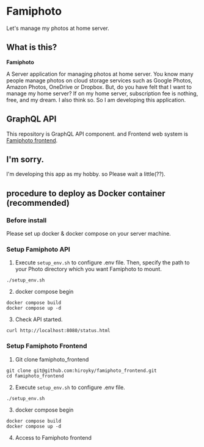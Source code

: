 # Famiphoto
Let's manage my photos at home server.

## What is this?

**Famiphoto**

A Server application for managing photos at home server.
You know many people manage photos on cloud storage services such as Google Photos, Amazon Photos, OneDrive or Dropbox.
But, do you have felt that I want to manage my home server? If on my home server, subscription fee is nothing, free, and my dream.
I also think so. So I am developing this application.

## GraphQL API

This repository is GraphQL API component. and Frontend web system is [Famiphoto frontend](https://github.com/hiroyky/famiphoto_frontend).

## I'm sorry.

I'm developing this app as my hobby. so Please wait a little(??).

## procedure to deploy as Docker container (recommended)
### Before install
Please set up docker & docker compose on your server machine.

### Setup Famiphoto API
1. Execute `setup_env.sh` to configure .env file. 
Then, specify the path to your Photo directory which you want Famiphoto to mount. 
```:sh
./setup_env.sh
```
2. docker compose begin
```sh:
docker compose build
docker compose up -d
```

3. Check API started.
```
curl http://localhost:8080/status.html
```

### Setup Famiphoto Frontend
1. Git clone famiphoto_frontend
```
git clone git@github.com:hiroyky/famiphoto_frontend.git
cd famiphoto_frontend
```
2. Execute `setup_env.sh` to configure .env file.
```
./setup_env.sh
```

3. docker compose begin
```sh:
docker compose build
docker compose up -d
```

4. Access to Famiphoto frontend
